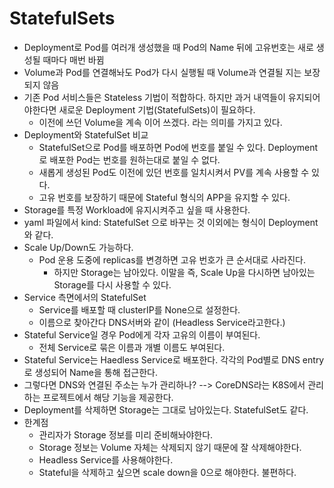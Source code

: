 # StatefulSets
- Deployment로 Pod를 여러개 생성했을 때 Pod의 Name 뒤에 고유번호는 새로 생성될 때마다 매번 바뀜
- Volume과 Pod를 연결해놔도 Pod가 다시 실행될 때 Volume과 연결될 지는 보장되지 않음
- 기존 Pod 서비스들은 Stateless 기법이 적합하다. 하지만 과거 내역들이 유지되어야한다면 새로운 Deployment 기법(StatefulSets)이 필요하다.
    - 이전에 쓰던 Volume을 계속 이어 쓰겠다. 라는 의미를 가지고 있다.
- Deployment와 StatefulSet 비교
    + StatefulSet으로 Pod를 배포하면 Pod에 번호를 붙일 수 있다. Deployment로 배포한 Pod는 번호를 원하는대로 붙일 수 없다.
    + 새롭게 생성된 Pod도 이전에 있던 번호를 일치시켜서 PV를 계속 사용할 수 있다.
    + 고유 번호를 보장하기 때문에 Stateful 형식의 APP을 유지할 수 있다.
- Storage를 특정 Workload에 유지시켜주고 싶을 때 사용한다.
- yaml 파일에서 kind: StatefulSet 으로 바꾸는 것 이외에는 형식이 Deployment와 같다.
- Scale Up/Down도 가능하다.
    + Pod 운용 도중에 replicas를 변경하면 고유 번호가 큰 순서대로 사라진다.
        + 하지만 Storage는 남아있다. 이말을 즉, Scale Up을 다시하면 남아있는 Storage를 다시 사용할 수 있다.
- Service 측면에서의 StatefulSet
    + Service를 배포할 때 clusterIP를 None으로 설정한다.
    + 이름으로 찾아간다 DNS서버와 같이 (Headless Service라고한다.)
- Stateful Service일 경우 Pod에게 각자 고유의 이름이 부여된다.
    + 전체 Service로 묶은 이름과 개별 이름도 부여된다.
- Stateful Service는 Haedless Service로 배포한다. 각각의 Pod별로 DNS entry로 생성되어 Name을 통해 접근한다.
- 그렇다면 DNS와 연결된 주소는 누가 관리하나? --> CoreDNS라는 K8S에서 관리하는 프로젝트에서 해당 기능을 제공한다.
- Deployment를 삭제하면 Storage는 그대로 남아있는다. StatefulSet도 같다.
- 한계점
    + 관리자가 Storage 정보를 미리 준비해놔야한다.
    + Storage 정보는 Volume 자체는 삭제되지 않기 때문에 잘 삭제해야한다.
    + Headless Service를 사용해야한다.
    + Stateful을 삭제하고 싶으면 scale down을 0으로 해야한다. 불편하다.